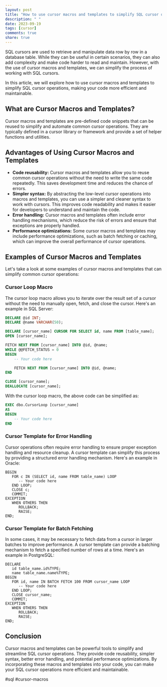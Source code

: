 ```yaml
---
layout: post
title: "How to use cursor macros and templates to simplify SQL cursor operations"
description: " "
date: 2023-09-19
tags: [cursor]
comments: true
share: true
---
```


SQL cursors are used to retrieve and manipulate data row by row in a database table. While they can be useful in certain scenarios, they can also add complexity and make code harder to read and maintain. However, with the use of cursor macros and templates, we can simplify the process of working with SQL cursors.

In this article, we will explore how to use cursor macros and templates to simplify SQL cursor operations, making your code more efficient and maintainable.

## What are Cursor Macros and Templates?

Cursor macros and templates are pre-defined code snippets that can be reused to simplify and automate common cursor operations. They are typically defined in a cursor library or framework and provide a set of helper functions and utilities.

## Advantages of Using Cursor Macros and Templates

- **Code reusability:** Cursor macros and templates allow you to reuse common cursor operations without the need to write the same code repeatedly. This saves development time and reduces the chance of errors.
- **Simpler syntax:** By abstracting the low-level cursor operations into macros and templates, you can use a simpler and cleaner syntax to work with cursors. This improves code readability and makes it easier for developers to understand and maintain the code.
- **Error handling:** Cursor macros and templates often include error handling mechanisms, which reduce the risk of errors and ensure that exceptions are properly handled.
- **Performance optimizations:** Some cursor macros and templates may include performance optimizations, such as batch fetching or caching, which can improve the overall performance of cursor operations.

## Examples of Cursor Macros and Templates

Let's take a look at some examples of cursor macros and templates that can simplify common cursor operations:

### Cursor Loop Macro

The cursor loop macro allows you to iterate over the result set of a cursor without the need to manually open, fetch, and close the cursor. Here's an example in SQL Server:

```sql
DECLARE @id INT;
DECLARE @name VARCHAR(50);

DECLARE [cursor_name] CURSOR FOR SELECT id, name FROM [table_name];
OPEN [cursor_name];

FETCH NEXT FROM [cursor_name] INTO @id, @name;
WHILE @@FETCH_STATUS = 0
BEGIN
    -- Your code here

    FETCH NEXT FROM [cursor_name] INTO @id, @name;
END

CLOSE [cursor_name];
DEALLOCATE [cursor_name];
```

With the cursor loop macro, the above code can be simplified as:

```sql
EXEC dbo.CursorLoop [cursor_name]
AS
BEGIN
    -- Your code here
END
```

### Cursor Template for Error Handling

Cursor operations often require error handling to ensure proper exception handling and resource cleanup. A cursor template can simplify this process by providing a structured error handling mechanism. Here's an example in Oracle:

```oracle
BEGIN
   FOR c IN (SELECT id, name FROM table_name) LOOP
      -- Your code here
   END LOOP;
   CLOSE c;
   COMMIT;
EXCEPTION
   WHEN OTHERS THEN
      ROLLBACK;
      RAISE;
END;
```

### Cursor Template for Batch Fetching

In some cases, it may be necessary to fetch data from a cursor in larger batches to improve performance. A cursor template can provide a batching mechanism to fetch a specified number of rows at a time. Here's an example in PostgreSQL:

```postgresql
DECLARE
   id table_name.id%TYPE;
   name table_name.name%TYPE;
BEGIN
   FOR id, name IN BATCH FETCH 100 FROM cursor_name LOOP
      -- Your code here
   END LOOP;
   CLOSE cursor_name;
   COMMIT;
EXCEPTION
   WHEN OTHERS THEN
      ROLLBACK;
      RAISE;
END;
```

## Conclusion

Cursor macros and templates can be powerful tools to simplify and streamline SQL cursor operations. They provide code reusability, simpler syntax, better error handling, and potential performance optimizations. By incorporating these macros and templates into your code, you can make your SQL cursor operations more efficient and maintainable.

#sql #cursor-macros